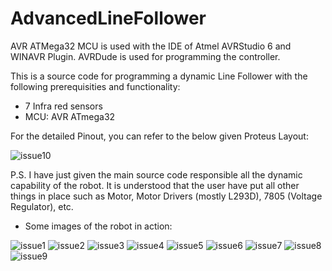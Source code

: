 # AdvancedLineFollower
AVR ATMega32 MCU is used with the IDE of Atmel AVRStudio 6 and WINAVR Plugin. AVRDude is used for programming the controller.

This is a source code for programming a dynamic Line Follower with the following prerequisities and functionality:
- 7 Infra red sensors
- MCU: AVR ATmega32

For the detailed Pinout, you can refer to the below given Proteus Layout:

![issue10](https://cloud.githubusercontent.com/assets/7952344/23047645/21f42ad8-f4d7-11e6-9cf6-a2e81ca546db.jpg)

P.S. I have just given the main source code responsible all the dynamic capability of the robot. It is understood that the user have put all other things in place such as Motor, Motor Drivers (mostly L293D), 7805 (Voltage Regulator), etc.


- Some images of the robot in action:


![issue1](https://cloud.githubusercontent.com/assets/7952344/23047419/b6ecc192-f4d5-11e6-9206-82ab64a7a2a6.png)
![issue2](https://cloud.githubusercontent.com/assets/7952344/23047420/b73de0f4-f4d5-11e6-9c3d-abb2fd49a53d.png)
![issue3](https://cloud.githubusercontent.com/assets/7952344/23047421/b79b195e-f4d5-11e6-9810-9604b35aad1f.png)
![issue4](https://cloud.githubusercontent.com/assets/7952344/23047423/b7f7af0c-f4d5-11e6-8233-8b3a5ed20716.png)
![issue5](https://cloud.githubusercontent.com/assets/7952344/23047425/b84fe5a0-f4d5-11e6-8a1e-d6ead9ce3276.png)
![issue6](https://cloud.githubusercontent.com/assets/7952344/23047429/b859c066-f4d5-11e6-9665-32ddef5e854f.png)
![issue7](https://cloud.githubusercontent.com/assets/7952344/23047428/b855c150-f4d5-11e6-8aec-0ef456e38fbd.png)
![issue8](https://cloud.githubusercontent.com/assets/7952344/23047426/b853d214-f4d5-11e6-8e82-9921be917a4a.png)
![issue9](https://cloud.githubusercontent.com/assets/7952344/23047427/b854b7e2-f4d5-11e6-963f-dbeea942f650.png)
